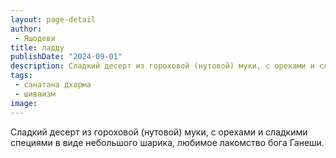 ```yaml
---
layout: page-detail
author:
 - Яшодеви
title: ладду
publishDate: "2024-09-01"
description: Сладкий десерт из гороховой (нутовой) муки, с орехами и сладкими специями в виде небольшого шарика, любимое лакомство бога Ганеши.
tags:
 - санатана дхарма
 - шиваизм
image: 
---
```


Сладкий десерт из гороховой (нутовой) муки, с орехами и сладкими специями в виде небольшого шарика, любимое лакомство бога Ганеши.

